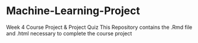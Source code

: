 # Machine-Learning-Project
Week 4 Course Project &amp; Project Quiz
This Repository contains the .Rmd file and .html necessary to complete the course project
